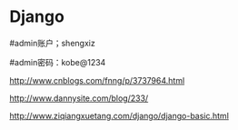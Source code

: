 # Django

#admin账户；shengxiz

#admin密码：kobe@1234

http://www.cnblogs.com/fnng/p/3737964.html

http://www.dannysite.com/blog/233/

http://www.ziqiangxuetang.com/django/django-basic.html
